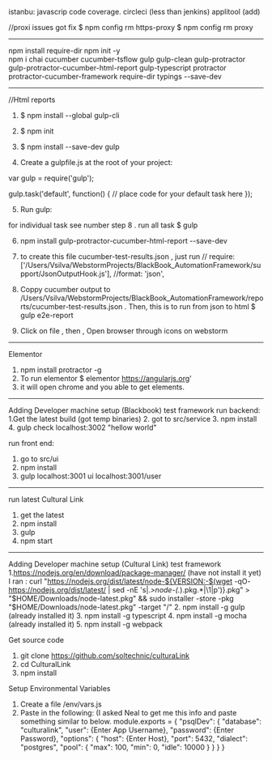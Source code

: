 istanbu: javascrip code coverage.
circleci (less than jenkins)
applitool (add)

//proxi issues got fix
$ npm config rm https-proxy
$ npm config rm proxy

*****************
npm install require-dir
npm init -y  
npm i chai cucumber cucumber-tsflow gulp gulp-clean gulp-protractor gulp-protractor-cucumber-html-report gulp-typescript protractor protractor-cucumber-framework require-dir typings --save-dev 
************************************************************
//Html reports
1. $ npm install --global gulp-cli
2. $ npm init
3. $ npm install --save-dev gulp

4. Create a gulpfile.js at the root of your project:

var gulp = require('gulp');

gulp.task('default', function() {
  // place code for your default task here
});

5. Run gulp:

for individual task see number step 8 . run all task $ gulp

6. npm install gulp-protractor-cucumber-html-report --save-dev

7. to create this file cucumber-test-results.json , just run
// require: ['/Users/Vsilva/WebstormProjects/BlackBook_AutomationFramework/support/JsonOutputHook.js'],
 //format: 'json',        
8. Coppy cucumber output to /Users/Vsilva/WebstormProjects/BlackBook_AutomationFramework/reports/cucumber-test-results.json . Then, this is to run from json to html $ gulp e2e-report 
9. Click on file , then , Open browser through icons on webstorm 
************************************************************
Elementor

1.  npm install protractor -g
2.  To run elementor $ elementor https://angularjs.org'
3. it will open chrome and you able to get elements.
*********************************************************

Adding Developer machine setup (Blackbook) test framework
run backend:
1.Get the latest build (got temp binaries)
2. got to src/service
3. npm install
4. gulp
check localhost:3002 "hellow world"

run front end:
1. go to src/ui
2. npm install 
3. gulp
localhost:3001
ui  localhost:3001/user
*********************************************************
run latest Cultural Link
1. get the latest
2. npm install
3. gulp
4. npm start
***********************************************************
Adding Developer machine setup (Cultural Link) test framework
1.https://nodejs.org/en/download/package-manager/ (have not install it yet)
I ran : curl "https://nodejs.org/dist/latest/node-${VERSION:-$(wget -qO- https://nodejs.org/dist/latest/ | sed -nE 's|.*>node-(.*)\.pkg</a>.*|\1|p')}.pkg" > "$HOME/Downloads/node-latest.pkg" && sudo installer -store -pkg "$HOME/Downloads/node-latest.pkg" -target "/"
2. npm install -g gulp (already installed it)
3. npm install -g typescript
4. npm install -g mocha (already installed it)
5. npm install -g webpack 

Get source code
1. git clone https://github.com/soltechnic/culturaLink
2. cd CulturalLink
3. npm install

Setup Environmental Variables
1.    Create a file /env/vars.js
2.    Paste in the following: (I asked Neal to get me this info and paste something similar to below.
module.exports = {
 "psqlDev": {
   "database": "culturalink",
   "user": {Enter App Username},
   "password": {Enter Password},
   "options": {
     "host": {Enter Host},
     "port": 5432,
     "dialect": "postgres",
     "pool": {
       "max": 100,
       "min": 0,
       "idle": 10000
     }
   }
 }
}


